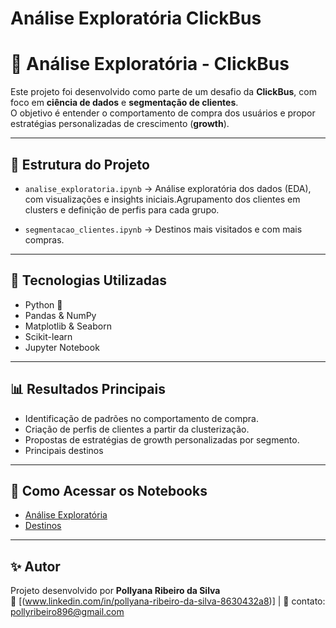 # Análise Exploratória ClickBus
# 🚌 Análise Exploratória - ClickBus

Este projeto foi desenvolvido como parte de um desafio da **ClickBus**, com foco em **ciência de dados** e **segmentação de clientes**.  
O objetivo é entender o comportamento de compra dos usuários e propor estratégias personalizadas de crescimento (**growth**).

---

## 📂 Estrutura do Projeto

- `analise_exploratoria.ipynb` → Análise exploratória dos dados (EDA), com visualizações e insights iniciais.Agrupamento dos clientes em clusters e definição de perfis para cada grupo.  
  
- `segmentacao_clientes.ipynb` → Destinos mais visitados e com mais compras.  

---

## 🚀 Tecnologias Utilizadas

- Python 🐍
- Pandas & NumPy
- Matplotlib & Seaborn
- Scikit-learn
- Jupyter Notebook

---

## 📊 Resultados Principais

- Identificação de padrões no comportamento de compra.
- Criação de perfis de clientes a partir da clusterização.
- Propostas de estratégias de growth personalizadas por segmento.
- Principais destinos

---

## 🔗 Como Acessar os Notebooks

- [Análise Exploratória](./analise_exploratoria.ipynb)  
- [Destinos](./Destinos.ipynb)  

---

## ✨ Autor

Projeto desenvolvido por **Pollyana Ribeiro da Silva**  
💼 [(www.linkedin.com/in/pollyana-ribeiro-da-silva-8630432a8)] | 📧 contato: pollyribeiro896@gmail.com
